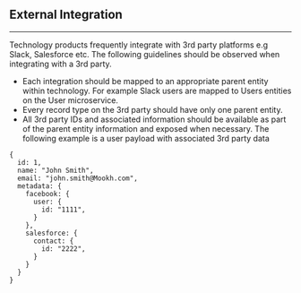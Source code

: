 ## External Integration
***

Technology products frequently integrate with 3rd party platforms e.g Slack, Salesforce etc. The following guidelines should be observed when integrating with a 3rd party.
* Each integration should be mapped to an appropriate parent entity within technology. For example Slack users are mapped to Users entities on the User microservice.  
* Every record type on the 3rd party should have only one parent entity.
* All 3rd party IDs and associated information should be available as part of the parent entity information and exposed when necessary. The following example is a user payload with associated 3rd party data
```
{
  id: 1,
  name: "John Smith",
  email: "john.smith@Mookh.com",
  metadata: {
    facebook: {
      user: {
        id: "1111",
      }
    },
    salesforce: {
      contact: {
        id: "2222",
      }
    }
  }
}
```
